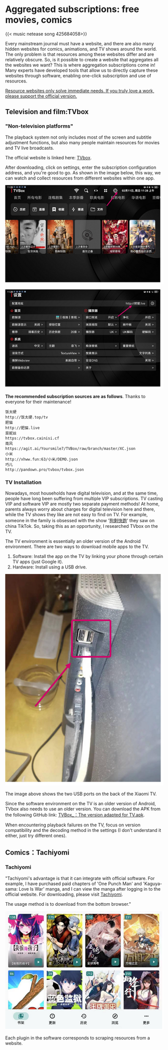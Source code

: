 # Aggregated subscriptions: free movies, comics

{{< music netease song 425684058>}}

Every mainstream journal must have a website, and there are also many hidden websites for comics, animations, and TV shows around the world. The only problem is that resources among these websites differ and are relatively obscure. So, is it possible to create a website that aggregates all the websites we want? This is where aggregation subscriptions come in! Many experts have developed tools that allow us to directly capture these websites through software, enabling one-click subscription and use of resources.

<u>Resource websites only solve immediate needs. If you truly love a work, please support the official version.</u>

## Television and film:TVbox

### "Non-television platforms"

The playback system not only includes most of the screen and subtitle adjustment functions, but also many people maintain resources for movies and TV live broadcasts.

The official website is linked here:  [TVbox](http://tvbox.clbug.com/#google_vignette).

After downloading, click on settings, enter the subscription configuration address, and you're good to go. As shown in the image below, this way, we can watch and collect resources from different websites within one app.

![TVbox](/img/1.webp)

![setting](/img/2.webp)

**The recommended subscription sources are as follows**. Thanks to everyone for their maintenance!

```
饭太硬
http://饭太硬.top/tv
肥猫
http://肥猫.live
菜妮丝
https://tvbox.cainisi.cf
南风
https://agit.ai/Yoursmile7/TVBox/raw/branch/master/XC.json
小米
http://xhww.fun:63/小米/DEMO.json
巧儿
http://pandown.pro/tvbox/tvbox.json
```

### TV Installation

Nowadays, most households have digital television, and at the same time, people have long been suffering from multiple VIP subscriptions. TV casting VIP and software VIP are mostly two separate payment methods! At home, parents always worry about charges for digital television here and there, while the TV shows they like are not easy to find on TV. For example, someone in the family is obsessed with the show '[狗剩快跑](https://movie.douban.com/subject/35231245/)' they saw on china TikTok. So, taking this as an opportunity, I researched TVbox on the TV.

The TV environment is essentially an older version of the Android environment. There are two ways to download mobile apps to the TV.

1. Software: Install the app on the TV by linking your phone through certain TV apps (just Google it).
2. Hardware: Install using a USB drive.

![my xiaomi TV](/img/3.webp)

The image above shows the two USB ports on the back of the Xiaomi TV.

Since the software environment on the TV is an older version of Android, TVbox also needs to use an older version. You can download the APK from the following GitHub link: [TVBox_：The version adapted for TV.apk](https://github.com/o0HalfLife0o/TVBoxOSC/releases/download/20230823-1758/TVBox_q215613905_20230823-1758.apk).

When encountering playback failures on the TV, focus on version compatibility and the decoding method in the settings (I don't understand it either, just try different ones).

## Comics：Tachiyomi

### Tachiyomi

"Tachiyomi's advantage is that it can integrate with official software. For example, I have purchased paid chapters of 'One Punch Man' and 'Kaguya-sama: Love Is War' manga, and I can view the manga after logging in to the official website. For downloading, please visit [Tachiyomi](https://tachiyomi.org/).

The usage method is to download from the bottom browser."

![Tachiyomi](/img/4.webp)

Each plugin in the software corresponds to scraping resources from a website. 

